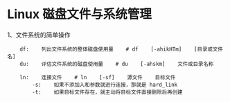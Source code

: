# Linux 磁盘文件与系统管理

1、文件系统的简单操作

        df:    列出文件系统的整体磁盘使用量    # df    [-ahikHTm]    [目录或文件名]
        du:    评估文件系统的磁盘使用量    # du    [-ahskm]    文件或目录名称

        ln:    连接文件    # ln    [-sf]    源文件    目标文件
            -s:    如果不添加入和参数就进行连接，那就是 hard_link 
            -t:    如果目标文件存在，就主动将目标文件直接删除后再创建